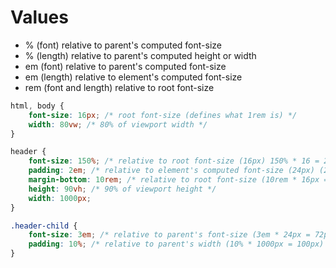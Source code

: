 # Values

* % (font) relative to parent's computed font-size
* % (length) relative to parent's computed height or width
* em (font) relative to parent's computed font-size
* em (length) relative to element's computed font-size
* rem (font and length) relative to root font-size

```css
html, body {
	font-size: 16px; /* root font-size (defines what 1rem is) */
	width: 80vw; /* 80% of viewport width */
}

header {
	font-size: 150%; /* relative to root font-size (16px) 150% * 16 = 24px) */
	padding: 2em; /* relative to element's computed font-size (24px) (2em * 24px = 48px) */
	margin-bottom: 10rem; /* relative to root font-size (10rem * 16px = 160px) */
	height: 90vh; /* 90% of viewport height */
	width: 1000px;
}

.header-child {
	font-size: 3em; /* relative to parent's font-size (3em * 24px = 72px) */
	padding: 10%; /* relative to parent's width (10% * 1000px = 100px) */
}
```